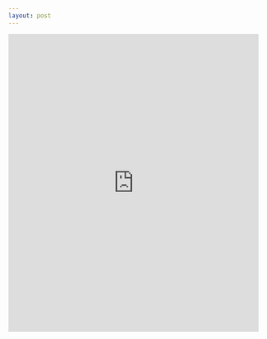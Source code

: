 ```yaml
---
layout: post
---
```


<iframe width="100%" height="600" src="https://www.youtube.com/embed/OUjKvCvZayU" frameborder="0"></iframe>

<!--allow="autoplay"-->